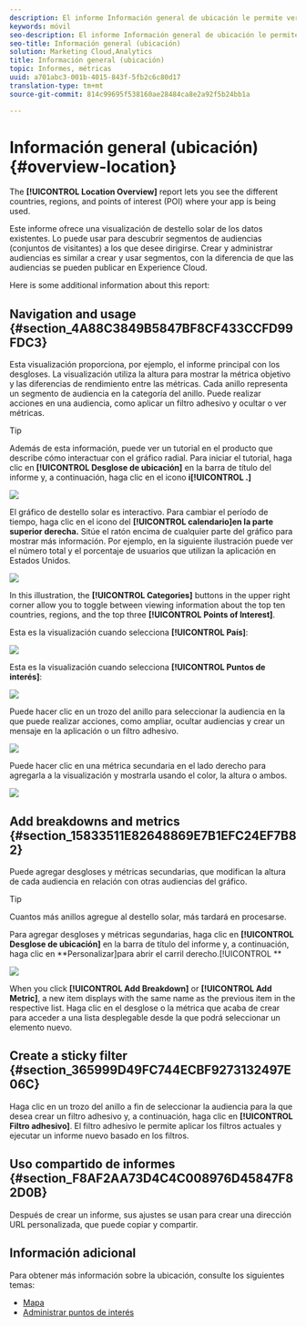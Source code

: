 ```yaml
---
description: El informe Información general de ubicación le permite ver los diferentes países, regiones y puntos de interés en los que se utiliza la aplicación.
keywords: móvil
seo-description: El informe Información general de ubicación le permite ver los diferentes países, regiones y puntos de interés en los que se utiliza la aplicación.
seo-title: Información general (ubicación)
solution: Marketing Cloud,Analytics
title: Información general (ubicación)
topic: Informes, métricas
uuid: a701abc3-001b-4015-843f-5fb2c6c80d17
translation-type: tm+mt
source-git-commit: 814c99695f538160ae28484ca8e2a92f5b24bb1a

---
```



# Información general (ubicación){#overview-location}

The **[!UICONTROL Location Overview]** report lets you see the different countries, regions, and points of interest (POI) where your app is being used.

Este informe ofrece una visualización de destello solar de los datos existentes. Lo puede usar para descubrir segmentos de audiencias (conjuntos de visitantes) a los que desee dirigirse. Crear y administrar audiencias es similar a crear y usar segmentos, con la diferencia de que las audiencias se pueden publicar en Experience Cloud.

Here is some additional information about this report:

## Navigation and usage {#section_4A88C3849B5847BF8CF433CCFD99FDC3}

Esta visualización proporciona, por ejemplo, el informe principal con los desgloses. La visualización utiliza la altura para mostrar la métrica objetivo y las diferencias de rendimiento entre las métricas. Cada anillo representa un segmento de audiencia en la categoría del anillo. Puede realizar acciones en una audiencia, como aplicar un filtro adhesivo y ocultar o ver métricas.

>[!TIP]
>
>Además de esta información, puede ver un tutorial en el producto que describe cómo interactuar con el gráfico radial. Para iniciar el tutorial, haga clic en **[!UICONTROL Desglose de ubicación]** en la barra de título del informe y, a continuación, haga clic en el icono **i[!UICONTROL .]**

![](assets/location.png)

El gráfico de destello solar es interactivo. Para cambiar el período de tiempo, haga clic en el icono del **[!UICONTROL calendario]en la parte superior derecha.** Sitúe el ratón encima de cualquier parte del gráfico para mostrar más información. Por ejemplo, en la siguiente ilustración puede ver el número total y el porcentaje de usuarios que utilizan la aplicación en Estados Unidos.

![](assets/location_mouse.png)

In this illustration, the **[!UICONTROL Categories]** buttons in the upper right corner allow you to toggle between viewing information about the top ten countries, regions, and the top three **[!UICONTROL Points of Interest]**.

Esta es la visualización cuando selecciona **[!UICONTROL País]**:

![](assets/location_countries.png)

Esta es la visualización cuando selecciona **[!UICONTROL Puntos de interés]**:

![](assets/location_poi.png)

Puede hacer clic en un trozo del anillo para seleccionar la audiencia en la que puede realizar acciones, como ampliar, ocultar audiencias y crear un mensaje en la aplicación o un filtro adhesivo.

![](assets/location_aud.png)

Puede hacer clic en una métrica secundaria en el lado derecho para agregarla a la visualización y mostrarla usando el color, la altura o ambos.

![](assets/location_secondary.png)

## Add breakdowns and metrics {#section_15833511E82648869E7B1EFC24EF7B82}

Puede agregar desgloses y métricas secundarias, que modifican la altura de cada audiencia en relación con otras audiencias del gráfico.

>[!TIP]
>
>Cuantos más anillos agregue al destello solar, más tardará en procesarse.

Para agregar desgloses y métricas segundarias, haga clic en **[!UICONTROL Desglose de ubicación]** en la barra de título del informe y, a continuación, haga clic en **Personalizar]para abrir el carril derecho.[!UICONTROL **

![](assets/location_rail.png)

When you click **[!UICONTROL Add Breakdown]** or **[!UICONTROL Add Metric]**, a new item displays with the same name as the previous item in the respective list. Haga clic en el desglose o la métrica que acaba de crear para acceder a una lista desplegable desde la que podrá seleccionar un elemento nuevo.

## Create a sticky filter {#section_365999D49FC744ECBF9273132497E06C}

Haga clic en un trozo del anillo a fin de seleccionar la audiencia para la que desea crear un filtro adhesivo y, a continuación, haga clic en **[!UICONTROL Filtro adhesivo]**. El filtro adhesivo le permite aplicar los filtros actuales y ejecutar un informe nuevo basado en los filtros.

## Uso compartido de informes {#section_F8AF2AA73D4C4C008976D45847F82D0B}

Después de crear un informe, sus ajustes se usan para crear una dirección URL personalizada, que puede copiar y compartir.

## Información adicional

Para obtener más información sobre la ubicación, consulte los siguientes temas:

* [Mapa](/help/using/location/c-map-points.md)
* [Administrar puntos de interés](/help/using/location/t-manage-points.md)